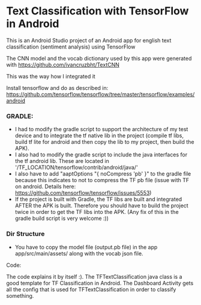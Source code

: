 # Text Classification with TensorFlow in Android

This is an Android Studio project of an Android app for english text classification (sentiment analysis) using TensorFlow

The CNN model and the vocab dictionary used by this app were generated with https://github.com/ivancruzbht/TextCNN

This was the way how I integrated it

Install tensorflow and do as described in:
https://github.com/tensorflow/tensorflow/tree/master/tensorflow/examples/android


### GRADLE:
-  I had to modify the gradle script to support the architecture of my test device and to integrate the tf native lib in the project (compile tf libs, build tf lite for android and then copy the lib to my project, then build the APK). 
-  I also had to modify the gradle script to include the java interfaces for the tf android lib. These are located in '/TF_LOCATION/tensorflow/contrib/android/java/'
-  I also have to add "aaptOptions "{ noCompress 'pb' }" to the gradle file because this indicates to not to compress the TF pb file (issue with TF on android. Details here: https://github.com/tensorflow/tensorflow/issues/5553)
-  If the project is built with Gradle,  the TF libs are built and integrated AFTER the APK is built. Therefore you should have to build the project twice in order to get the TF libs into the APK. (Any fix of this in the gradle build script is very welcome :))

### Dir Structure

-  You have to copy the model file (output.pb file) in the app app/src/main/assets/ along with the vocab json file.

Code:

The code explains it by itself :). The TFTextClassification java class is a good template for TF Classification in Android. The Dashboard Activity gets all the config that is used for TFTextClassification in order to classify something.